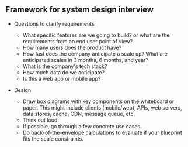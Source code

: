 ## Framework for system design interview

* Questions to clarify requirements
  * What specific features are we going to build? or what are the requirements from an end user point of view? 
  * How many users does the product have?
  * How fast does the company anticipate a scale up? What are anticipated scales in 3 months, 6 months, and year?
  * What is the company's tech stack? 
  * How much data do we anticipate?
  * Is this a web app or mobile app?

* Design
  * Draw box diagrams with key components on the whiteboard or paper. This might include clients (mobile/web), APIs, web servers, data stores, 
  cache, CDN, message queue, etc.
  * Think out loud.
  * If possible, go through a few concrete use cases.
  * Do back-of-the-envelope calculations to evaluate if your blueprint fits the scale constraints.

